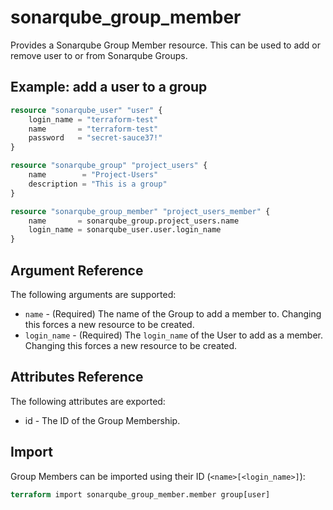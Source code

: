 # sonarqube_group_member

Provides a Sonarqube Group Member resource. This can be used to add or remove user to or from Sonarqube Groups.

## Example: add a user to a group

```terraform
resource "sonarqube_user" "user" {
    login_name = "terraform-test"
    name       = "terraform-test"
    password   = "secret-sauce37!"
}

resource "sonarqube_group" "project_users" {
    name        = "Project-Users"
    description = "This is a group"
}

resource "sonarqube_group_member" "project_users_member" {
    name       = sonarqube_group.project_users.name
    login_name = sonarqube_user.user.login_name
}
```

## Argument Reference

The following arguments are supported:

- `name` - (Required) The name of the Group to add a member to. Changing this forces a new resource to be created.
- `login_name` - (Required) The `login_name` of the User to add as a member. Changing this forces a new resource to be created.

## Attributes Reference

The following attributes are exported:

- id - The ID of the Group Membership.

## Import

Group Members can be imported using their ID (`<name>[<login_name>]`):

```terraform
terraform import sonarqube_group_member.member group[user]
```
